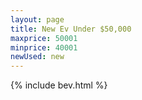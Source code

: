 ```yaml
---
layout: page
title: New Ev Under $50,000
maxprice: 50001
minprice: 40001
newUsed: new
---
```


{% include bev.html %}